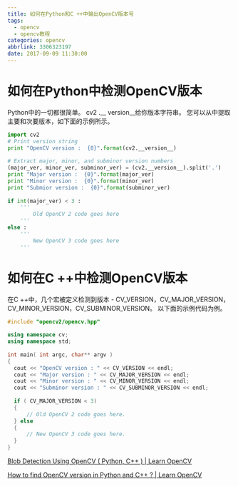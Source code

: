 ```yaml
---
title: 如何在Python和C ++中输出OpenCV版本号
tags:
  - opencv
  - opencv教程
categories: opencv
abbrlink: 3306323197
date: 2017-09-09 11:30:00
---
```


<!-- toc -->
<!-- more -->

# 如何在Python中检测OpenCV版本

Python中的一切都很简单。 cv2 .__ version__给你版本字符串。 您可以从中提取主要和次要版本，如下面的示例所示。
```python
import cv2
# Print version string
print "OpenCV version :  {0}".format(cv2.__version__)
 
# Extract major, minor, and subminor version numbers 
(major_ver, minor_ver, subminor_ver) = (cv2.__version__).split('.')
print "Major version :  {0}".format(major_ver)
print "Minor version :  {0}".format(minor_ver)
print "Submior version :  {0}".format(subminor_ver)
 
if int(major_ver) < 3 :
    '''
        Old OpenCV 2 code goes here
    '''
else :
    '''
        New OpenCV 3 code goes here
    '''
```

# 如何在C ++中检测OpenCV版本

在C ++中，几个宏被定义检测到版本 - CV_VERSION，CV_MAJOR_VERSION，CV_MINOR_VERSION，CV_SUBMINOR_VERSION。 以下面的示例代码为例。

```c++
#include "opencv2/opencv.hpp"
 
using namespace cv;
using namespace std;
 
int main( int argc, char** argv )
{
  cout << "OpenCV version : " << CV_VERSION << endl;
  cout << "Major version : " << CV_MAJOR_VERSION << endl;
  cout << "Minor version : " << CV_MINOR_VERSION << endl;
  cout << "Subminor version : " << CV_SUBMINOR_VERSION << endl;
 
  if ( CV_MAJOR_VERSION < 3)
  {
      // Old OpenCV 2 code goes here. 
  } else
  {
      // New OpenCV 3 code goes here. 
  }
}
```

[Blob Detection Using OpenCV ( Python, C++ ) | Learn OpenCV](https://www.learnopencv.com/blob-detection-using-opencv-python-c/)

[How to find OpenCV version in Python and C++ ? | Learn OpenCV](https://www.learnopencv.com/how-to-find-opencv-version-python-cpp/)
